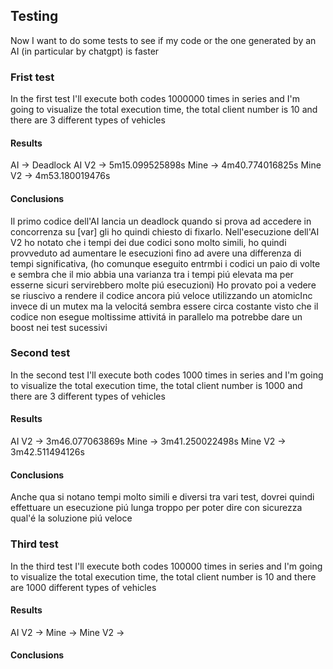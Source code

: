 ## Testing
Now I want to do some tests to see if my code or the one generated by an AI (in particular by chatgpt) is faster


### Frist test
In the first test I'll execute both codes 1000000 times in series and I'm going to visualize the total execution time, the total client number is 10 and there are 3 different types of vehicles

#### Results

AI      -> Deadlock
AI V2   -> 5m15.099525898s
Mine    -> 4m40.774016825s
Mine V2 -> 4m53.180019476s

#### Conclusions
Il primo codice dell'AI lancia un deadlock quando si prova ad accedere in concorrenza su [var] gli ho quindi chiesto di fixarlo.
Nell'esecuzione dell'AI V2 ho notato che i tempi dei due codici sono molto simili, ho quindi provveduto ad aumentare le esecuzioni fino ad avere una differenza di tempi significativa, (ho comunque eseguito entrmbi i codici un paio di volte e sembra che il mio abbia una varianza tra i tempi piú elevata ma per esserne sicuri servirebbero molte piú esecuzioni)
Ho provato poi a vedere se riuscivo a rendere il codice ancora piú veloce utilizzando un atomicInc invece di un mutex ma la velocitá sembra essere circa costante visto che il codice non esegue moltissime attivitá in parallelo ma potrebbe dare un boost nei test sucessivi

### Second test
In the second test I'll execute both codes 1000 times in series and I'm going to visualize the total execution time, the total client number is 1000 and there are 3 different types of vehicles

#### Results


AI V2   -> 3m46.077063869s
Mine    -> 3m41.250022498s
Mine V2 -> 3m42.511494126s

#### Conclusions
Anche qua si notano tempi molto simili e diversi tra vari test, dovrei quindi effettuare un esecuzione piú lunga troppo per poter dire con sicurezza qual'é la soluzione piú veloce

### Third test
In the third test I'll execute both codes 100000 times in series and I'm going to visualize the total execution time, the total client number is 10 and there are 1000 different types of vehicles

#### Results


AI V2   -> 
Mine    ->
Mine V2 -> 

#### Conclusions